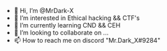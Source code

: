- 👋 Hi, I’m @MrDark-X
- 👀 I’m interested in Ethical hacking && CTF's
- 🌱 I’m currently learning CND && CEH
- 💞️ I’m looking to collaborate on ...
- 📫 How to reach me on discord "Mr.Dark_X#9284"

<!---
MrDark-X/MrDark-X is a ✨ special ✨ repository because its `README.md` (this file) appears on your GitHub profile.
You can click the Preview link to take a look at your changes.
--->
